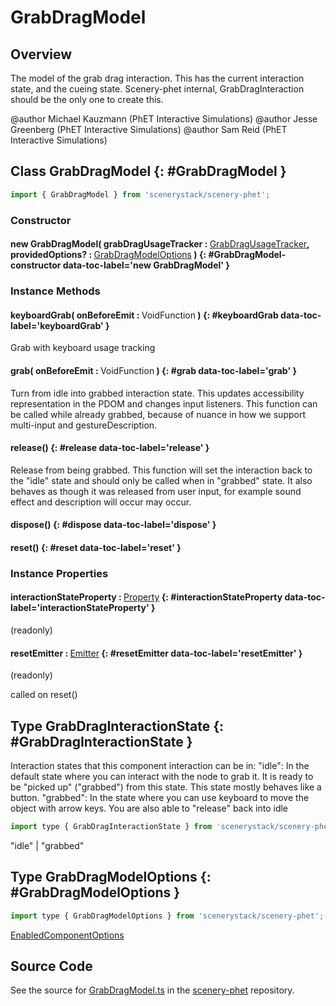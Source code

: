 # GrabDragModel

## Overview

The model of the grab drag interaction. This has the current interaction state, and the cueing state.
Scenery-phet internal, GrabDragInteraction should be the only one to create this.

@author Michael Kauzmann (PhET Interactive Simulations)
@author Jesse Greenberg (PhET Interactive Simulations)
@author Sam Reid (PhET Interactive Simulations)

## Class GrabDragModel {: #GrabDragModel }


```js
import { GrabDragModel } from 'scenerystack/scenery-phet';
```
### Constructor

#### new GrabDragModel( grabDragUsageTracker : <span style="font-weight: 400;">[GrabDragUsageTracker](../scenery-phet/GrabDragUsageTracker.md)</span>, providedOptions? : <span style="font-weight: 400;">[GrabDragModelOptions](../scenery-phet/GrabDragModel.md#GrabDragModelOptions)</span> ) {: #GrabDragModel-constructor data-toc-label='new GrabDragModel' }

### Instance Methods

#### keyboardGrab( onBeforeEmit : <span style="font-weight: 400;">VoidFunction</span> ) {: #keyboardGrab data-toc-label='keyboardGrab' }

Grab with keyboard usage tracking

#### grab( onBeforeEmit : <span style="font-weight: 400;">VoidFunction</span> ) {: #grab data-toc-label='grab' }

Turn from idle into grabbed interaction state.
This updates accessibility representation in the PDOM and changes input listeners. This function can be called
while already grabbed, because of nuance in how we support multi-input and gestureDescription.

#### release() {: #release data-toc-label='release' }

Release from being grabbed. This function will set the interaction back to the "idle" state and should only be called
when in "grabbed" state. It also behaves as though it was released from user input, for example sound effect
and description will occur may occur.

#### dispose() {: #dispose data-toc-label='dispose' }

#### reset() {: #reset data-toc-label='reset' }

### Instance Properties

#### interactionStateProperty : <span style="font-weight: 400;">[Property](../axon/Property.md)</span> {: #interactionStateProperty data-toc-label='interactionStateProperty' }

(readonly)

#### resetEmitter : <span style="font-weight: 400;">[Emitter](../axon/Emitter.md)</span> {: #resetEmitter data-toc-label='resetEmitter' }

(readonly)

called on reset()



## Type GrabDragInteractionState {: #GrabDragInteractionState }


Interaction states that this component interaction can be in:
"idle": In the default state where you can interact with the node to grab it. It is ready to be
        "picked up" ("grabbed") from this state. This state mostly behaves like a button.
"grabbed": In the state where you can use keyboard to move the object with arrow keys. You are also able to "release"
           back into idle

```js
import type { GrabDragInteractionState } from 'scenerystack/scenery-phet';
```


"idle" | "grabbed"



## Type GrabDragModelOptions {: #GrabDragModelOptions }


```js
import type { GrabDragModelOptions } from 'scenerystack/scenery-phet';
```


[EnabledComponentOptions](../axon/EnabledComponent.md#EnabledComponentOptions)



## Source Code

See the source for [GrabDragModel.ts](https://github.com/phetsims/scenery-phet/blob/main/js/accessibility/grab-drag/GrabDragModel.ts) in the [scenery-phet](https://github.com/phetsims/scenery-phet) repository.
